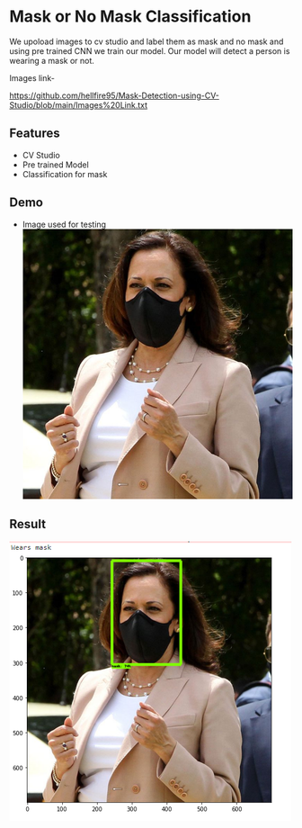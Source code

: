 
# Mask or No Mask Classification

We upoload images to cv studio and label them as mask and no mask and using pre trained CNN we train our model.
Our model will detect a person is wearing a mask or not.

Images link- 

https://github.com/hellfire95/Mask-Detection-using-CV-Studio/blob/main/Images%20Link.txt


## Features

- CV Studio
- Pre trained Model
- Classification for mask


## Demo

- Image used for testing
![mask](https://github.com/hellfire95/Mask-Detection-using-CV-Studio/blob/main/test%20image.jfif?raw=true)

## Result

![result](https://github.com/hellfire95/Mask-Detection-using-CV-Studio/blob/main/result.png?raw=true)